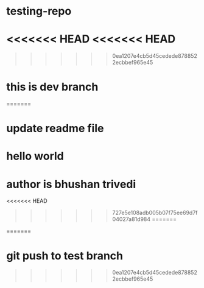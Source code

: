 # testing-repo
<<<<<<< HEAD
<<<<<<< HEAD
=======
>>>>>>> 0ea1207e4cb5d45cedede8788522ecbbef965e45
# this is dev branch
=======
# update readme file
# hello world
# author is bhushan trivedi
<<<<<<< HEAD
>>>>>>> 727e5e108adb005b07f75ee69d7f04027a81d984
=======

=======
# git push to test branch
>>>>>>> 0ea1207e4cb5d45cedede8788522ecbbef965e45
